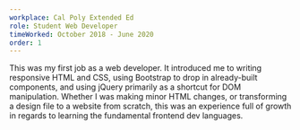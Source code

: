 ```yaml
---
workplace: Cal Poly Extended Ed
role: Student Web Developer
timeWorked: October 2018 - June 2020
order: 1
---
```


This was my first job as a web developer. It introduced me to writing responsive HTML and CSS, using Bootstrap to drop in already-built components, and using jQuery 
primarily as a shortcut for DOM manipulation. Whether I was making minor HTML changes, or transforming a design file to a website from scratch, this was an
experience full of growth in regards to learning the fundamental frontend dev languages.